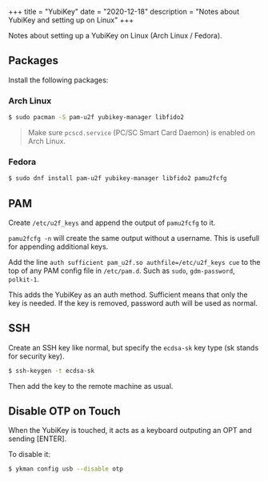 +++
title = "YubiKey"
date = "2020-12-18"
description = "Notes about YubiKey and setting up on Linux"
+++

Notes about setting up a YubiKey on Linux (Arch Linux / Fedora).

## Packages

Install the following packages:

### Arch Linux

```bash
$ sudo pacman -S pam-u2f yubikey-manager libfido2
```

> Make sure `pcscd.service` (PC/SC Smart Card Daemon) is enabled on Arch Linux.

### Fedora

```bash
$ sudo dnf install pam-u2f yubikey-manager libfido2 pamu2fcfg
```

## PAM

Create `/etc/u2f_keys` and append the output of `pamu2fcfg` to it.

`pamu2fcfg -n` will create the same output without a username. This is usefull for appending additional keys.

Add the line `auth sufficient pam_u2f.so authfile=/etc/u2f_keys cue` to the top of any PAM config file in `/etc/pam.d`. Such as `sudo`, `gdm-password`, `polkit-1`.

This adds the YubiKey as an auth method. Sufficient means that only the key is needed. If the key is removed, password auth will be used as normal.

## SSH

Create an SSH key like normal, but specify the `ecdsa-sk` key type (sk stands for security key).

```bash
$ ssh-keygen -t ecdsa-sk
```

Then add the key to the remote machine as usual.

## Disable OTP on Touch

When the YubiKey is touched, it acts as a keyboard outputing an OPT and sending [ENTER].

To disable it:

```bash
$ ykman config usb --disable otp
```